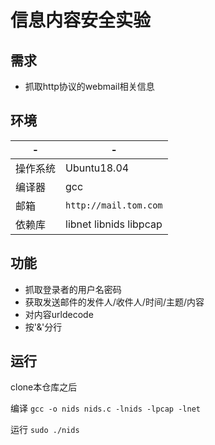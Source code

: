 # 信息内容安全实验

## 需求

* 抓取http协议的webmail相关信息

## 环境

-|-
-|-
操作系统|Ubuntu18.04
编译器|gcc
邮箱|`http://mail.tom.com`
依赖库|libnet libnids libpcap

## 功能

* 抓取登录者的用户名密码
* 获取发送邮件的发件人/收件人/时间/主题/内容
* 对内容urldecode
* 按'&'分行

## 运行

clone本仓库之后

编译
`gcc -o nids nids.c -lnids -lpcap -lnet`

运行
`sudo ./nids`